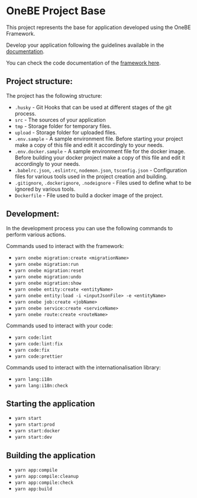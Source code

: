 # OneBE Project Base

This project represents the base for application developed using the OneBE Framework.

Develop your application following the guidelines available in the [documentation](https://docs.onebe.dev).

You can check the code documentation of the [framework here](https://github.com/1platform/onebe/tree/main/docs).

## Project structure:

The project has the following structure:

- `.husky` - Git Hooks that can be used at different stages of the git process.
- `src` - The sources of your application
- `tmp` - Storage folder for temporary files.
- `upload` - Storage folder for uploaded files.
- `.env.sample` - A sample environment file. Before starting your project make a copy of this file and edit
  it accordingly to your needs.
- `.env.docker.sample` - A sample environment file for the docker image. Before building your docker project make a
  copy of this file and edit it accordingly to your needs.
- `.babelrc.json`, `.eslintrc`, `nodemon.json`, `tsconfig.json` - Configuration files for various
  tools used in the project creation and building.
- `.gitignore`, `.dockerignore`, `.nodeignore` - Files used to define what to be ignored by various tools.
- `Dockerfile` - File used to build a docker image of the project.

## Development:

In the development process you can use the following commands to perform various actions.

Commands used to interact with the framework:
- `yarn onebe migration:create <migrationName>`
- `yarn onebe migration:run`
- `yarn onebe migration:reset`
- `yarn onebe migration:undo`
- `yarn onebe migration:show`
- `yarn onebe entity:create <entityName>`
- `yarn onebe entity:load -i <inputJsonFile> -e <entityName>`
- `yarn onebe job:create <jobName>`
- `yarn onebe service:create <serviceName>`
- `yarn onebe route:create <routeName>`

Commands used to interact with your code:
- `yarn code:lint`
- `yarn code:lint:fix`
- `yarn code:fix`
- `yarn code:prettier`

Commands used to interact with the internationalisation library:
- `yarn lang:i18n`
- `yarn lang:i18n:check`

## Starting the application

- `yarn start`
- `yarn start:prod`
- `yarn start:docker`
- `yarn start:dev`

## Building the application

- `yarn app:compile`
- `yarn app:compile:cleanup`
- `yarn app:compile:check`
- `yarn app:build`
